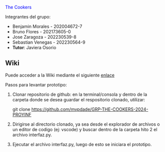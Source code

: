 <span style="color:blue">The Cookers</span>

Integrantes del grupo:
* Benjamin Morales - 202004672-7
* Bruno Flores - 202173605-0
* Jose Zaragoza - 202230539-8
* Sebastian Venegas - 202230564-9
* **Tutor**: Javiera Osorio
## Wiki
Puede acceder a la Wiki mediante el siguiente [enlace](https://github.com/mvpdade/GRP-THE-COOKERS-2024-PROYINF/wiki)

Pasos para levantar prototipo:

1. Clonar repositorio de github: en la terminal/consola y dentro de la carpeta donde se desea guardar el respositorio clonado, utilizar:

   git clone https://github.com/mvpdade/GRP-THE-COOKERS-2024-PROYINF

2. Dirigirse al directorio clonado, ya sea desde el explorador de archivos o un editor de codigo (ej: vscode) y buscar dentro de la carpeta hito 2
el archivo interfaz.py.

3. Ejecutar el archivo interfaz.py, luego de esto se iniciara el prototipo.
